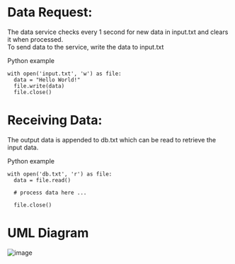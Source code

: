 # Data Request:
The data service checks every 1 second for new data in input.txt and clears it when processed.<br>
To send data to the service, write the data to input.txt

Python example
```
with open('input.txt', 'w') as file:
  data = "Hello World!"
  file.write(data)
  file.close()
```

# Receiving Data:
The output data is appended to db.txt which can be read to retrieve the input data.

Python example
```
with open('db.txt', 'r') as file:
  data = file.read()

  # process data here ...

  file.close()
```

# UML Diagram
![image](https://github.com/Hayden-Johnston/data-manager/assets/103093070/4bec1598-4a48-48eb-b7e6-45ccd5ecd7cb)
